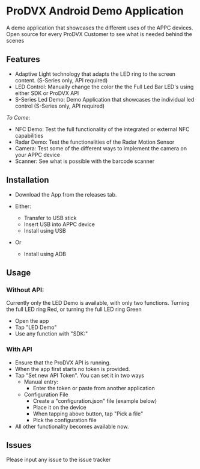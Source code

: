 # ProDVX Android Demo Application
A demo application that showcases the different uses of the APPC devices. Open source for every ProDVX Customer to see what is needed behind the scenes

## Features
- Adaptive Light technology that adapts the LED ring to the screen content. (S-Series only, API required)
- LED Control: Manually change the color the the Full Led Bar LED's using either SDK or ProDVX API
- S-Series Led Demo: Demo Application that showcases the individual led control (S-Series only,  API required)

_To Come_:
- NFC Demo: Test the full functionality of the integrated or external NFC capabilities
- Radar Demo: Test the functionalities of the Radar Motion Sensor
- Camera: Test some of the different ways to implement the camera on your APPC device
- Scanner: See what is possible with the barcode scanner

## Installation
- Download the App from the releases tab.

- Either:
  - Transfer to USB stick
  - Insert USB into APPC device
  - Install using USB
- Or
  - Install using ADB
 
## Usage
### Without API:
Currently only the LED Demo is available, with only two functions. Turning the full LED ring Red, or turning the full LED ring Green
- Open the app
- Tap "LED Demo"
- Use any function with "SDK:"

### With API
- Ensure that the ProDVX API is running.
- When the app first starts no token is provided.
- Tap "Set new API Token". You can set it in two ways
  - Manual entry:
    - Enter the token or paste from another application
  - Configuration File
    - Create a "configuration.json" file  (example below)
    - Place it on the device
    - When tapping above button, tap "Pick a file"
    - Pick the configuration file
- All other functionality becomes available now.

## Issues
Please input any issue to the issue tracker
